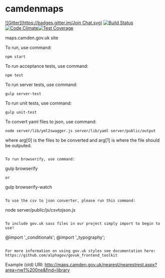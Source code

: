 camdenmaps
==========
[![Gitter](https://badges.gitter.im/Join Chat.svg)](https://gitter.im/foundersandcoders/camdenmaps?utm_source=badge&utm_medium=badge&utm_campaign=pr-badge&utm_content=badge) [![Build Status](https://travis-ci.org/foundersandcoders/camdenmaps.svg?branch=master)](https://travis-ci.org/foundersandcoders/camdenmaps) [![Code Climate](https://codeclimate.com/repos/54b662d26956803c3300e1b5/badges/6f7863dabadfdeacb710/gpa.svg)](https://codeclimate.com/repos/54b662d26956803c3300e1b5/feed)[![Test Coverage](https://codeclimate.com/github/foundersandcoders/camdenmaps/badges/coverage.svg)](https://codeclimate.com/github/foundersandcoders/camdenmaps)

maps.camden.gov.uk site

To run, use command:

```
npm start
```

To run acceptance tests, use command: 
```
npm test
```

To run server tests, use command: 
```
gulp server-test
```

To run unit tests, use command: 
```
gulp unit-test
```

To convert yaml files to json, use command: 
```
node server/lib/yml2swagger.js server/lib/yaml server/public/output
```
where arg[0] is the files to be converted and arg[1] is where the file should be outputed.
```

To run browserify, use command: 
```
gulp browserify
```
or
```
gulp browserify-watch
```

To use the csv to json converter, please run this command:
```
node server/public/js/csvtojson.js
```

To include gov.uk sass files in our project simply import to begin to use!

```
@import '_conditionals';
@import '_typography';
```

For more information on using gov.uk styles see documentation here: https://github.com/alphagov/govuk_frontend_toolkit
```

Example (old) URI:
http://maps.camden.gov.uk/nearest/nearestrest.aspx?area=nw1%200ne&find=library

